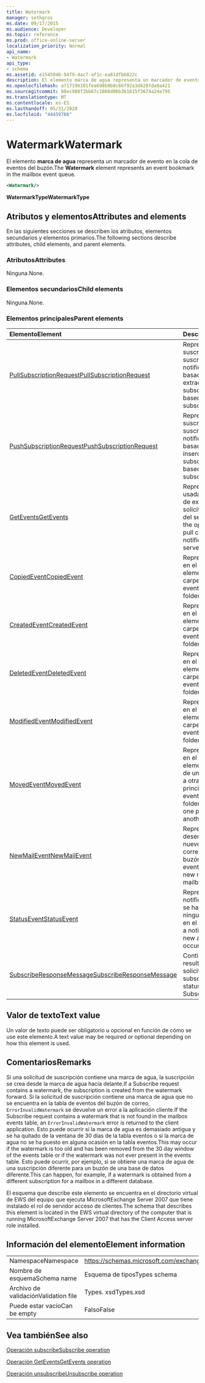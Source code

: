 ```yaml
---
title: Watermark
manager: sethgros
ms.date: 09/17/2015
ms.audience: Developer
ms.topic: reference
ms.prod: office-online-server
localization_priority: Normal
api_name:
- Watermark
api_type:
- schema
ms.assetid: e1545046-94f9-4ac7-af1c-ea81dfb6822c
description: El elemento marca de agua representa un marcador de evento en la cola de eventos del buzón.
ms.openlocfilehash: a717196101fea698b0b8c66f92a3d420fda9a421
ms.sourcegitcommit: 88ec988f2bb67c1866d06b361615f3674a24e795
ms.translationtype: MT
ms.contentlocale: es-ES
ms.lasthandoff: 05/31/2020
ms.locfileid: "44459766"
---
```

# <a name="watermark"></a><span data-ttu-id="7ff8e-103">Watermark</span><span class="sxs-lookup"><span data-stu-id="7ff8e-103">Watermark</span></span>

<span data-ttu-id="7ff8e-104">El elemento **marca de agua** representa un marcador de evento en la cola de eventos del buzón.</span><span class="sxs-lookup"><span data-stu-id="7ff8e-104">The **Watermark** element represents an event bookmark in the mailbox event queue.</span></span> 
  
```xml
<Watermark/>
```

 <span data-ttu-id="7ff8e-105">**WatermarkType**</span><span class="sxs-lookup"><span data-stu-id="7ff8e-105">**WatermarkType**</span></span>
## <a name="attributes-and-elements"></a><span data-ttu-id="7ff8e-106">Atributos y elementos</span><span class="sxs-lookup"><span data-stu-id="7ff8e-106">Attributes and elements</span></span>

<span data-ttu-id="7ff8e-107">En las siguientes secciones se describen los atributos, elementos secundarios y elementos primarios.</span><span class="sxs-lookup"><span data-stu-id="7ff8e-107">The following sections describe attributes, child elements, and parent elements.</span></span>
  
### <a name="attributes"></a><span data-ttu-id="7ff8e-108">Atributos</span><span class="sxs-lookup"><span data-stu-id="7ff8e-108">Attributes</span></span>

<span data-ttu-id="7ff8e-109">Ninguna.</span><span class="sxs-lookup"><span data-stu-id="7ff8e-109">None.</span></span>
  
### <a name="child-elements"></a><span data-ttu-id="7ff8e-110">Elementos secundarios</span><span class="sxs-lookup"><span data-stu-id="7ff8e-110">Child elements</span></span>

<span data-ttu-id="7ff8e-111">Ninguna.</span><span class="sxs-lookup"><span data-stu-id="7ff8e-111">None.</span></span>
  
### <a name="parent-elements"></a><span data-ttu-id="7ff8e-112">Elementos principales</span><span class="sxs-lookup"><span data-stu-id="7ff8e-112">Parent elements</span></span>

|<span data-ttu-id="7ff8e-113">**Elemento**</span><span class="sxs-lookup"><span data-stu-id="7ff8e-113">**Element**</span></span>|<span data-ttu-id="7ff8e-114">**Descripción**</span><span class="sxs-lookup"><span data-stu-id="7ff8e-114">**Description**</span></span>|
|:-----|:-----|
|[<span data-ttu-id="7ff8e-115">PullSubscriptionRequest</span><span class="sxs-lookup"><span data-stu-id="7ff8e-115">PullSubscriptionRequest</span></span>](pullsubscriptionrequest.md) <br/> |<span data-ttu-id="7ff8e-116">Representa una suscripción a una suscripción de notificación de eventos basada en extracción.</span><span class="sxs-lookup"><span data-stu-id="7ff8e-116">Represents a subscription to a pull-based event notification subscription.</span></span>  <br/> |
|[<span data-ttu-id="7ff8e-117">PushSubscriptionRequest</span><span class="sxs-lookup"><span data-stu-id="7ff8e-117">PushSubscriptionRequest</span></span>](pushsubscriptionrequest.md) <br/> |<span data-ttu-id="7ff8e-118">Representa una suscripción a una suscripción de notificación de eventos basada en inserción.</span><span class="sxs-lookup"><span data-stu-id="7ff8e-118">Represents a subscription to a push-based event notification subscription.</span></span>  <br/> |
|[<span data-ttu-id="7ff8e-119">GetEvents</span><span class="sxs-lookup"><span data-stu-id="7ff8e-119">GetEvents</span></span>](getevents.md) <br/> |<span data-ttu-id="7ff8e-120">Representa la operación usada por los clientes de extracción para solicitar notificaciones del servidor.</span><span class="sxs-lookup"><span data-stu-id="7ff8e-120">Represents the operation used by pull clients to request notifications from the server.</span></span>  <br/> |
|[<span data-ttu-id="7ff8e-121">CopiedEvent</span><span class="sxs-lookup"><span data-stu-id="7ff8e-121">CopiedEvent</span></span>](copiedevent.md) <br/> |<span data-ttu-id="7ff8e-122">Representa un evento en el que se copia un elemento o una carpeta.</span><span class="sxs-lookup"><span data-stu-id="7ff8e-122">Represents an event where an item or folder is copied.</span></span>  <br/> |
|[<span data-ttu-id="7ff8e-123">CreatedEvent</span><span class="sxs-lookup"><span data-stu-id="7ff8e-123">CreatedEvent</span></span>](createdevent.md) <br/> |<span data-ttu-id="7ff8e-124">Representa un evento en el que se crea un elemento o una carpeta.</span><span class="sxs-lookup"><span data-stu-id="7ff8e-124">Represents an event where an item or folder is created.</span></span>  <br/> |
|[<span data-ttu-id="7ff8e-125">DeletedEvent</span><span class="sxs-lookup"><span data-stu-id="7ff8e-125">DeletedEvent</span></span>](deletedevent.md) <br/> |<span data-ttu-id="7ff8e-126">Representa un evento en el que se elimina un elemento o carpeta.</span><span class="sxs-lookup"><span data-stu-id="7ff8e-126">Represents an event where an item or folder is deleted.</span></span>  <br/> |
|[<span data-ttu-id="7ff8e-127">ModifiedEvent</span><span class="sxs-lookup"><span data-stu-id="7ff8e-127">ModifiedEvent</span></span>](modifiedevent.md) <br/> |<span data-ttu-id="7ff8e-128">Representa un evento en el que se modifica un elemento o una carpeta.</span><span class="sxs-lookup"><span data-stu-id="7ff8e-128">Represents an event where an item or folder is modified.</span></span>  <br/> |
|[<span data-ttu-id="7ff8e-129">MovedEvent</span><span class="sxs-lookup"><span data-stu-id="7ff8e-129">MovedEvent</span></span>](movedevent.md) <br/> |<span data-ttu-id="7ff8e-130">Representa un evento en el que se mueve un elemento o una carpeta de una carpeta principal a otra carpeta principal.</span><span class="sxs-lookup"><span data-stu-id="7ff8e-130">Represents an event where an item or folder is moved from one parent folder to another parent folder.</span></span>  <br/> |
|[<span data-ttu-id="7ff8e-131">NewMailEvent</span><span class="sxs-lookup"><span data-stu-id="7ff8e-131">NewMailEvent</span></span>](newmailevent.md) <br/> |<span data-ttu-id="7ff8e-132">Representa un evento desencadenado por un nuevo elemento de correo en un buzón.</span><span class="sxs-lookup"><span data-stu-id="7ff8e-132">Represents an event triggered by a new mail item in a mailbox.</span></span>  <br/> |
|[<span data-ttu-id="7ff8e-133">StatusEvent</span><span class="sxs-lookup"><span data-stu-id="7ff8e-133">StatusEvent</span></span>](statusevent.md) <br/> |<span data-ttu-id="7ff8e-134">Representa una notificación de que no se ha producido ninguna actividad nueva en el buzón.</span><span class="sxs-lookup"><span data-stu-id="7ff8e-134">Represents a notification that no new activity has occurred in the mailbox.</span></span>  <br/> |
|[<span data-ttu-id="7ff8e-135">SubscribeResponseMessage</span><span class="sxs-lookup"><span data-stu-id="7ff8e-135">SubscribeResponseMessage</span></span>](subscriberesponsemessage.md) <br/> |<span data-ttu-id="7ff8e-136">Contiene el estado y el resultado de una solicitud subscribe.</span><span class="sxs-lookup"><span data-stu-id="7ff8e-136">Contains the status and result of a Subscribe request.</span></span>  <br/> |
   
## <a name="text-value"></a><span data-ttu-id="7ff8e-137">Valor de texto</span><span class="sxs-lookup"><span data-stu-id="7ff8e-137">Text value</span></span>

<span data-ttu-id="7ff8e-138">Un valor de texto puede ser obligatorio u opcional en función de cómo se use este elemento.</span><span class="sxs-lookup"><span data-stu-id="7ff8e-138">A text value may be required or optional depending on how this element is used.</span></span>
  
## <a name="remarks"></a><span data-ttu-id="7ff8e-139">Comentarios</span><span class="sxs-lookup"><span data-stu-id="7ff8e-139">Remarks</span></span>

<span data-ttu-id="7ff8e-140">Si una solicitud de suscripción contiene una marca de agua, la suscripción se crea desde la marca de agua hacia delante.</span><span class="sxs-lookup"><span data-stu-id="7ff8e-140">If a Subscribe request contains a watermark, the subscription is created from the watermark forward.</span></span> <span data-ttu-id="7ff8e-141">Si la solicitud de suscripción contiene una marca de agua que no se encuentra en la tabla de eventos del buzón de correo, `ErrorInvalidWatermark` se devuelve un error a la aplicación cliente.</span><span class="sxs-lookup"><span data-stu-id="7ff8e-141">If the Subscribe request contains a watermark that is not found in the mailbox events table, an  `ErrorInvalidWatermark` error is returned to the client application.</span></span> <span data-ttu-id="7ff8e-142">Esto puede ocurrir si la marca de agua es demasiado antigua y se ha quitado de la ventana de 30 días de la tabla eventos o si la marca de agua no se ha puesto en alguna ocasión en la tabla eventos.</span><span class="sxs-lookup"><span data-stu-id="7ff8e-142">This may occur if the watermark is too old and has been removed from the 30 day window of the events table or if the watermark was not ever present in the events table.</span></span> <span data-ttu-id="7ff8e-143">Esto puede ocurrir, por ejemplo, si se obtiene una marca de agua de una suscripción diferente para un buzón de una base de datos diferente.</span><span class="sxs-lookup"><span data-stu-id="7ff8e-143">This can happen, for example, if a watermark is obtained from a different subscription for a mailbox in a different database.</span></span> 
  
<span data-ttu-id="7ff8e-144">El esquema que describe este elemento se encuentra en el directorio virtual de EWS del equipo que ejecuta MicrosoftExchange Server 2007 que tiene instalado el rol de servidor acceso de clientes.</span><span class="sxs-lookup"><span data-stu-id="7ff8e-144">The schema that describes this element is located in the EWS virtual directory of the computer that is running MicrosoftExchange Server 2007 that has the Client Access server role installed.</span></span>
  
## <a name="element-information"></a><span data-ttu-id="7ff8e-145">Información del elemento</span><span class="sxs-lookup"><span data-stu-id="7ff8e-145">Element information</span></span>

|||
|:-----|:-----|
|<span data-ttu-id="7ff8e-146">Namespace</span><span class="sxs-lookup"><span data-stu-id="7ff8e-146">Namespace</span></span>  <br/> |https://schemas.microsoft.com/exchange/services/2006/types  <br/> |
|<span data-ttu-id="7ff8e-147">Nombre de esquema</span><span class="sxs-lookup"><span data-stu-id="7ff8e-147">Schema name</span></span>  <br/> |<span data-ttu-id="7ff8e-148">Esquema de tipos</span><span class="sxs-lookup"><span data-stu-id="7ff8e-148">Types schema</span></span>  <br/> |
|<span data-ttu-id="7ff8e-149">Archivo de validación</span><span class="sxs-lookup"><span data-stu-id="7ff8e-149">Validation file</span></span>  <br/> |<span data-ttu-id="7ff8e-150">Types. xsd</span><span class="sxs-lookup"><span data-stu-id="7ff8e-150">Types.xsd</span></span>  <br/> |
|<span data-ttu-id="7ff8e-151">Puede estar vacío</span><span class="sxs-lookup"><span data-stu-id="7ff8e-151">Can be empty</span></span>  <br/> |<span data-ttu-id="7ff8e-152">Falso</span><span class="sxs-lookup"><span data-stu-id="7ff8e-152">False</span></span>  <br/> |
   
## <a name="see-also"></a><span data-ttu-id="7ff8e-153">Vea también</span><span class="sxs-lookup"><span data-stu-id="7ff8e-153">See also</span></span>



[<span data-ttu-id="7ff8e-154">Operación subscribe</span><span class="sxs-lookup"><span data-stu-id="7ff8e-154">Subscribe operation</span></span>](subscribe-operation.md)
  
[<span data-ttu-id="7ff8e-155">Operación GetEvents</span><span class="sxs-lookup"><span data-stu-id="7ff8e-155">GetEvents operation</span></span>](getevents-operation.md)
  
[<span data-ttu-id="7ff8e-156">Operación unsubscribe</span><span class="sxs-lookup"><span data-stu-id="7ff8e-156">Unsubscribe operation</span></span>](unsubscribe-operation.md)

